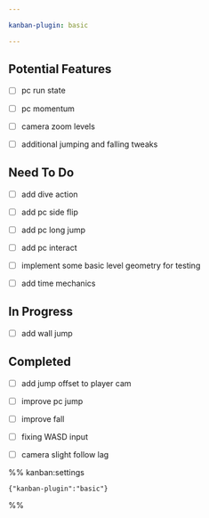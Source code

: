 ```yaml
---

kanban-plugin: basic

---
```


## Potential Features

- [ ] pc run state
- [ ] pc momentum
- [ ] camera zoom levels
- [ ] additional jumping and falling tweaks


## Need To Do

- [ ] add dive action
- [ ] add pc side flip
- [ ] add pc long jump
- [ ] add pc interact
- [ ] implement some basic level geometry for testing
- [ ] add time mechanics


## In Progress

- [ ] add wall jump


## Completed

- [ ] add jump offset to player cam
- [ ] improve pc jump
- [ ] improve fall
- [ ] fixing WASD input
- [ ] camera slight follow lag




%% kanban:settings
```
{"kanban-plugin":"basic"}
```
%%